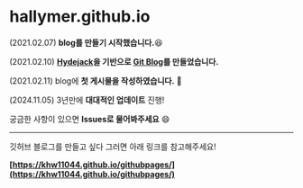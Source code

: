 # hallymer.github.io
(2021.02.07) **blog를 만들기 시작했습니다.**:laughing:

(2021.02.10) **[Hydejack][hydejack]을 기반으로 [Git Blog][blog]를 만들었습니다.**

(2021.02.11) blog에 **첫 게시물을 작성하였습니다.** :clap:

(2024.11.05) 3년만에 **대대적인 업데이트** 진행!

[hydejack]: http://themes.jekyllrc.org/hydejack/
[blog]: https://hallymer.github.io

궁금한 사항이 있으면 **Issues로 물어봐주세요** :smile:

----

깃허브 블로그를 만들고 싶다 그러면 아래 링크를 참고해주세요! 

**[https://khw11044.github.io/githubpages/](https://khw11044.github.io/githubpages/)**
